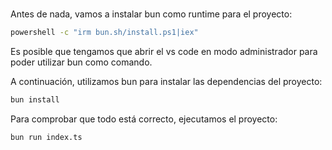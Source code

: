 # 

Antes de nada, vamos a instalar bun como runtime para el proyecto:

```bash
powershell -c "irm bun.sh/install.ps1|iex"
```

Es posible que tengamos que abrir el vs code en modo administrador para poder utilizar bun como comando.

A continuación, utilizamos bun para instalar las dependencias del proyecto:
```bash
bun install
```

Para comprobar que todo está correcto, ejecutamos el proyecto:
```bash
bun run index.ts
```
